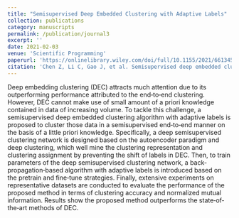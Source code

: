 ```yaml
---
title: "Semisupervised Deep Embedded Clustering with Adaptive Labels"
collection: publications
category: manuscripts
permalink: /publication/journal3
excerpt: ''
date: 2021-02-03
venue: 'Scientific Programming'
paperurl: 'https://onlinelibrary.wiley.com/doi/full/10.1155/2021/6613452'
citation: 'Chen Z, Li C, Gao J, et al. Semisupervised deep embedded clustering with adaptive labels[J]. Scientific Programming, 2021, 2021(1): 6613452.'
---
```


Deep embedding clustering (DEC) attracts much attention due to its outperforming performance attributed to the end‐to‐end clustering. However, DEC cannot make use of small amount of a priori knowledge contained in data of increasing volume. To tackle this challenge, a semisupervised deep embedded clustering algorithm with adaptive labels is proposed to cluster those data in a semisupervised end‐to‐end manner on the basis of a little priori knowledge. Specifically, a deep semisupervised clustering network is designed based on the autoencoder paradigm and deep clustering, which well mine the clustering representation and clustering assignment by preventing the shift of labels in DEC. Then, to train parameters of the deep semisupervised clustering network, a back‐propagation‐based algorithm with adaptive labels is introduced based on the pretrain and fine‐tune strategies. Finally, extensive experiments on representative datasets are conducted to evaluate the performance of the proposed method in terms of clustering accuracy and normalized mutual information. Results show the proposed method outperforms the state‐of‐the‐art methods of DEC.
